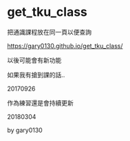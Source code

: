 # get_tku_class

把通識課程放在同一頁以便查詢

https://gary0130.github.io/get_tku_class/

以後可能會有新功能

如果我有搶到課的話..

20170926

作為練習還是會持續更新

20180304

by gary0130
